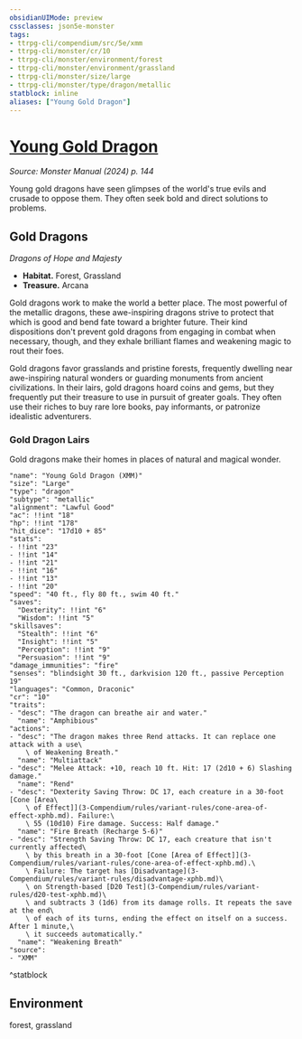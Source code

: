 ```yaml
---
obsidianUIMode: preview
cssclasses: json5e-monster
tags:
- ttrpg-cli/compendium/src/5e/xmm
- ttrpg-cli/monster/cr/10
- ttrpg-cli/monster/environment/forest
- ttrpg-cli/monster/environment/grassland
- ttrpg-cli/monster/size/large
- ttrpg-cli/monster/type/dragon/metallic
statblock: inline
aliases: ["Young Gold Dragon"]
---
```

# [Young Gold Dragon](3-Compendium\bestiary\dragon/young-gold-dragon-xmm.md)
*Source: Monster Manual (2024) p. 144*  

Young gold dragons have seen glimpses of the world's true evils and crusade to oppose them. They often seek bold and direct solutions to problems.

## Gold Dragons

*Dragons of Hope and Majesty*

- **Habitat.** Forest, Grassland  
- **Treasure.** Arcana  

Gold dragons work to make the world a better place. The most powerful of the metallic dragons, these awe-inspiring dragons strive to protect that which is good and bend fate toward a brighter future. Their kind dispositions don't prevent gold dragons from engaging in combat when necessary, though, and they exhale brilliant flames and weakening magic to rout their foes.

Gold dragons favor grasslands and pristine forests, frequently dwelling near awe-inspiring natural wonders or guarding monuments from ancient civilizations. In their lairs, gold dragons hoard coins and gems, but they frequently put their treasure to use in pursuit of greater goals. They often use their riches to buy rare lore books, pay informants, or patronize idealistic adventurers.

### Gold Dragon Lairs

Gold dragons make their homes in places of natural and magical wonder.

```statblock
"name": "Young Gold Dragon (XMM)"
"size": "Large"
"type": "dragon"
"subtype": "metallic"
"alignment": "Lawful Good"
"ac": !!int "18"
"hp": !!int "178"
"hit_dice": "17d10 + 85"
"stats":
- !!int "23"
- !!int "14"
- !!int "21"
- !!int "16"
- !!int "13"
- !!int "20"
"speed": "40 ft., fly 80 ft., swim 40 ft."
"saves":
  "Dexterity": !!int "6"
  "Wisdom": !!int "5"
"skillsaves":
  "Stealth": !!int "6"
  "Insight": !!int "5"
  "Perception": !!int "9"
  "Persuasion": !!int "9"
"damage_immunities": "fire"
"senses": "blindsight 30 ft., darkvision 120 ft., passive Perception 19"
"languages": "Common, Draconic"
"cr": "10"
"traits":
- "desc": "The dragon can breathe air and water."
  "name": "Amphibious"
"actions":
- "desc": "The dragon makes three Rend attacks. It can replace one attack with a use\
    \ of Weakening Breath."
  "name": "Multiattack"
- "desc": "Melee Attack: +10, reach 10 ft. Hit: 17 (2d10 + 6) Slashing damage."
  "name": "Rend"
- "desc": "Dexterity Saving Throw: DC 17, each creature in a 30-foot [Cone [Area\
    \ of Effect]](3-Compendium/rules/variant-rules/cone-area-of-effect-xphb.md). Failure:\
    \ 55 (10d10) Fire damage. Success: Half damage."
  "name": "Fire Breath (Recharge 5-6)"
- "desc": "Strength Saving Throw: DC 17, each creature that isn't currently affected\
    \ by this breath in a 30-foot [Cone [Area of Effect]](3-Compendium/rules/variant-rules/cone-area-of-effect-xphb.md).\
    \ Failure: The target has [Disadvantage](3-Compendium/rules/variant-rules/disadvantage-xphb.md)\
    \ on Strength-based [D20 Test](3-Compendium/rules/variant-rules/d20-test-xphb.md)\
    \ and subtracts 3 (1d6) from its damage rolls. It repeats the save at the end\
    \ of each of its turns, ending the effect on itself on a success. After 1 minute,\
    \ it succeeds automatically."
  "name": "Weakening Breath"
"source":
- "XMM"
```
^statblock

## Environment

forest, grassland